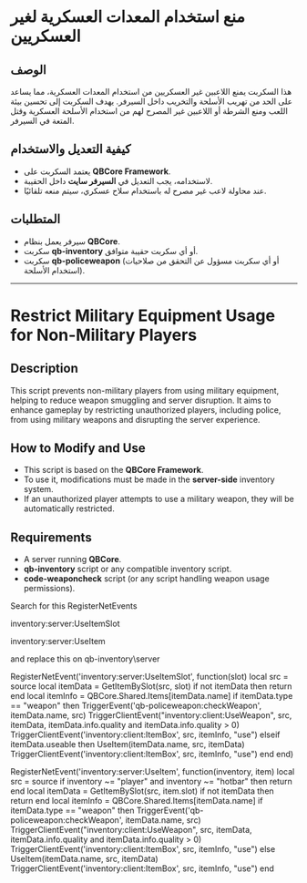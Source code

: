 # منع استخدام المعدات العسكرية لغير العسكريين

## الوصف
هذا السكربت يمنع اللاعبين غير العسكريين من استخدام المعدات العسكرية، مما يساعد على الحد من تهريب الأسلحة والتخريب داخل السيرفر. يهدف السكربت إلى تحسين بيئة اللعب ومنع الشرطة أو اللاعبين غير المصرح لهم من استخدام الأسلحة العسكرية وقتل المتعة في السيرفر.

## كيفية التعديل والاستخدام
- يعتمد السكربت على **QBCore Framework**.
- لاستخدامه، يجب التعديل في **السيرفر سايت** داخل الحقيبة.
- عند محاولة لاعب غير مصرح له باستخدام سلاح عسكري، سيتم منعه تلقائيًا.

## المتطلبات
- سيرفر يعمل بنظام **QBCore**.
- سكربت **qb-inventory** أو أي سكربت حقيبة متوافق.
- سكربت **qb-policeweapon** (أو أي سكربت مسؤول عن التحقق من صلاحيات استخدام الأسلحة).

---

# Restrict Military Equipment Usage for Non-Military Players

## Description
This script prevents non-military players from using military equipment, helping to reduce weapon smuggling and server disruption. It aims to enhance gameplay by restricting unauthorized players, including police, from using military weapons and disrupting the server experience.

## How to Modify and Use
- This script is based on the **QBCore Framework**.
- To use it, modifications must be made in the **server-side** inventory system.
- If an unauthorized player attempts to use a military weapon, they will be automatically restricted.

## Requirements
- A server running **QBCore**.
- **qb-inventory** script or any compatible inventory script.
- **code-weaponcheck** script (or any script handling weapon usage permissions).


Search for this RegisterNetEvents

inventory:server:UseItemSlot

inventory:server:UseItem

and replace this on qb-inventory\server

RegisterNetEvent('inventory:server:UseItemSlot', function(slot)
    local src = source
    local itemData = GetItemBySlot(src, slot)
    if not itemData then return end
    local itemInfo = QBCore.Shared.Items[itemData.name]
    if itemData.type == "weapon" then
        TriggerEvent('qb-policeweapon:checkWeapon', itemData.name, src)
        TriggerClientEvent("inventory:client:UseWeapon", src, itemData, itemData.info.quality and itemData.info.quality > 0)
        TriggerClientEvent('inventory:client:ItemBox', src, itemInfo, "use")
    elseif itemData.useable then
        UseItem(itemData.name, src, itemData)
        TriggerClientEvent('inventory:client:ItemBox', src, itemInfo, "use")
    end
end)

RegisterNetEvent('inventory:server:UseItem', function(inventory, item)
    local src = source
    if inventory ~= "player" and inventory ~= "hotbar" then return end
    local itemData = GetItemBySlot(src, item.slot)
    if not itemData then return end
    local itemInfo = QBCore.Shared.Items[itemData.name]
    if itemData.type == "weapon" then
        TriggerEvent('qb-policeweapon:checkWeapon', itemData.name, src)
        TriggerClientEvent("inventory:client:UseWeapon", src, itemData, itemData.info.quality and itemData.info.quality > 0)
        TriggerClientEvent('inventory:client:ItemBox', src, itemInfo, "use")
    else
        UseItem(itemData.name, src, itemData)
        TriggerClientEvent('inventory:client:ItemBox', src, itemInfo, "use")
    end
